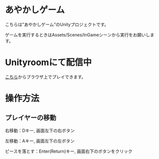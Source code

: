 # あやかしゲーム
こちらは”あやかしゲーム”のUnityプロジェクトです。

ゲームを実行するときはAssets/Scenes/InGameシーンから実行をお願いします。

# Unityroomにて配信中
[こちら](https://unityroom.com/games/ayakashi_game)からブラウザ上でプレイできます。

# 操作方法
## プレイヤーの移動
右移動：Dキー, 画面左下の右ボタン

左移動：Aキー, 画面左下の左ボタン

ピースを落とす：Enter(Return)キー, 画面右下のボタンをクリック
